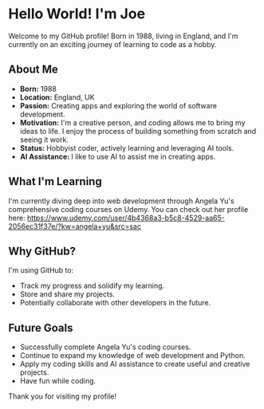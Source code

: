 # Hello World! I'm Joe

Welcome to my GitHub profile! Born in 1988, living in England, and I'm currently on an exciting journey of learning to code as a hobby.

## About Me

* **Born:** 1988
* **Location:** England, UK
* **Passion:** Creating apps and exploring the world of software development.
* **Motivation:** I'm a creative person, and coding allows me to bring my ideas to life. I enjoy the process of building something from scratch and seeing it work.
* **Status:** Hobbyist coder, actively learning and leveraging AI tools.
* **AI Assistance:** I like to use AI to assist me in creating apps.

## What I'm Learning

I'm currently diving deep into web development through Angela Yu's comprehensive coding courses on Udemy. You can check out her profile here: https://www.udemy.com/user/4b4368a3-b5c8-4529-aa65-2056ec31f37e/?kw=angela+yu&src=sac

## Why GitHub?

I'm using GitHub to:

* Track my progress and solidify my learning.
* Store and share my projects.
* Potentially collaborate with other developers in the future.

## Future Goals

* Successfully complete Angela Yu's coding courses.
* Continue to expand my knowledge of web development and Python.
* Apply my coding skills and AI assistance to create useful and creative projects.
* Have fun while coding.

Thank you for visiting my profile!
